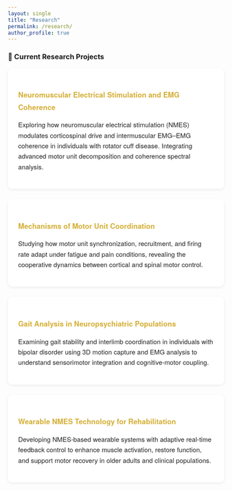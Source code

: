 ```yaml
---
layout: single
title: "Research"
permalink: /research/
author_profile: true
---
```


<style>
/* ========== Research Page Styling  ========== */
.page__content {
  background-color: #f9fafc;
  color: #d4af37;
  font-weight: 400;
  font-size: 15px;
  line-height: 1.7;
  padding: 1.5rem;
  border-radius: 16px;
  box-shadow: 0 4px 12px rgba(11,37,69,0.12);
}


/* Section title */
.page__content h2 {
  color: #0b2545;
  border-bottom: 1.5px solid rgba(212,175,55,0.4);
  margin-top: 2rem;
  text-align: left;
  font-weight: 600;
  padding-bottom: 0.25rem;
  font-size: 1.1rem;
}

/* Research cards */
.research-card {
  background: rgba(255,255,255,0.96);
  border-radius: 10px;
  font-family: "Helvetica Neue", "Roboto", sans-serif;
  font-size: 15px;
  font-weight: 400;
  line-height: 1.7;
  text-align: left;
  padding: 1.5rem;
  margin-bottom: 1.5rem;
  box-shadow: 0 2px 6px rgba(11,37,69,0.08);
  transition: all 0.25s ease-in-out;
}
.research-card:hover {
  transform: translateY(-3px);
  box-shadow: 0 4px 10px rgba(11,37,69,0.15);
}

/* Card text */
.research-card h3 {
  color: #d4af37;
  font-size: 1.05rem;
  font-weight: 600;
  margin-bottom: 0.4rem;
}
.research-card p {
  font-size: 0.95rem;
  line-height: 1.6;
  color: #222;
}

/* Adjust spacing for clean layout */
.page__content ul, .page__content ol {
  margin-left: 1rem;
  text-align: left;
}
</style>

<div class="research-section">

### 🔬 Current Research Projects

<div class="research-card">
  <h3>Neuromuscular Electrical Stimulation and EMG Coherence</h3>
  <p>Exploring how neuromuscular electrical stimulation (NMES) modulates corticospinal drive and intermuscular EMG–EMG coherence in individuals with rotator cuff disease. Integrating advanced motor unit decomposition and coherence spectral analysis.</p>
</div>

<div class="research-card">
  <h3>Mechanisms of Motor Unit Coordination</h3>
  <p>Studying how motor unit synchronization, recruitment, and firing rate adapt under fatigue and pain conditions, revealing the cooperative dynamics between cortical and spinal motor control.</p>
</div>

<div class="research-card">
  <h3>Gait Analysis in Neuropsychiatric Populations</h3>
  <p>Examining gait stability and interlimb coordination in individuals with bipolar disorder using 3D motion capture and EMG analysis to understand sensorimotor integration and cognitive-motor coupling.</p>
</div>

<div class="research-card">
  <h3>Wearable NMES Technology for Rehabilitation</h3>
  <p>Developing NMES-based wearable systems with adaptive real-time feedback control to enhance muscle activation, restore function, and support motor recovery in older adults and clinical populations.</p>
</div>

</div>
